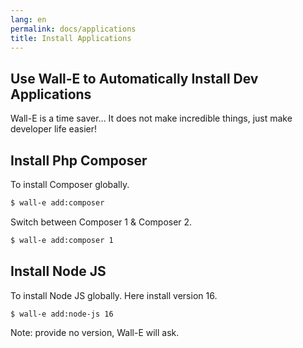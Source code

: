 ```yaml
---
lang: en
permalink: docs/applications
title: Install Applications
---
```


## Use Wall-E to Automatically Install Dev Applications

Wall-E is a time saver... It does not make incredible things, just make developer life easier!


## Install Php Composer

To install Composer globally.

```bash
$ wall-e add:composer
```

Switch between Composer 1 & Composer 2.

```bash
$ wall-e add:composer 1
```

## Install Node JS

To install Node JS globally. Here install version 16.

```bash
$ wall-e add:node-js 16
```

Note: provide no version, Wall-E will ask.